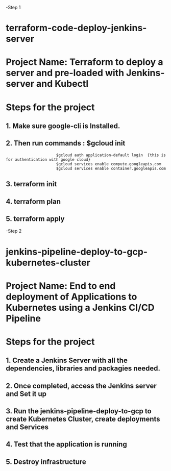 -Step 1 
# terraform-code-deploy-jenkins-server
# Project Name: Terraform to deploy a server and pre-loaded with Jenkins-server and Kubectl
# Steps for the project

## 1. Make sure google-cli is Installed.
## 2. Then run commands : $gcloud init
                          $gcloud auth application-default login  {this is for authentication with google cloud}
                          $gcloud services enable compute.googleapis.com
                          $gcloud services enable container.googleapis.com

## 3. terraform init
## 4. terraform plan
## 5. terraform apply
                          

-Step 2
# jenkins-pipeline-deploy-to-gcp-kubernetes-cluster
# Project Name: End to end deployment of Applications to Kubernetes using a Jenkins CI/CD Pipeline
# Steps for the project

## 1. Create a Jenkins Server with all the dependencies, libraries and packagies needed.
## 2. Once completed, access the Jenkins server and Set it up
## 3. Run the jenkins-pipeline-deploy-to-gcp to create Kubernetes Cluster, create deployments and Services
## 4. Test that the application is running 
## 5. Destroy infrastructure
